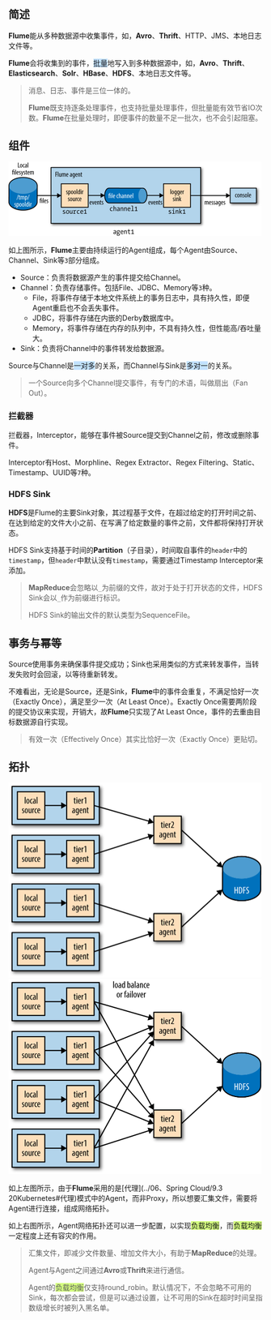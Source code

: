 ## 简述

**Flume**能从多种数据源中收集事件，如，**Avro**、**Thrift**、HTTP、JMS、本地日志文件等。

**Flume**会将收集到的事件，<span style=background:#c2e2ff>批量</span>地写入到多种数据源中，如，**Avro**、**Thrift**、**Elasticsearch**、**Solr**、**HBase**、**HDFS**、本地日志文件等。

> 消息、日志、事件是三位一体的。
>
> **Flume**既支持逐条处理事件，也支持批量处理事件，但批量能有效节省IO次数。**Flume**在批量处理时，即便事件的数量不足一批次，也不会引起阻塞。



## 组件

<img src="../images/9/flume_agent.png" style="zoom:50%;" />

如上图所示，**Flume**主要由持续运行的Agent组成，每个Agent由Source、Channel、Sink等`3`部分组成。

- Source：负责将数据源产生的事件提交给Channel。
- Channel：负责存储事件。包括File、JDBC、Memory等`3`种。
  - File，将事件存储于本地文件系统上的事务日志中，具有持久性，即便Agent重启也不会丢失事件。
  - JDBC，将事件存储在内嵌的Derby数据库中。
  - Memory，将事件存储在内存的队列中，不具有持久性，但性能高/吞吐量大。
- Sink：负责将Channel中的事件转发给数据源。

Source与Channel是<span style=background:#c2e2ff>一对多</span>的关系，而Channel与Sink是<span style=background:#c2e2ff>多对一</span>的关系。

> 一个Source向多个Channel提交事件，有专门的术语，叫做扇出（Fan Out）。

### 拦截器

拦截器，Interceptor，能够在事件被Source提交到Channel之前，修改或删除事件。

Interceptor有Host、Morphline、Regex Extractor、Regex Filtering、Static、Timestamp、UUID等`7`种。

### HDFS Sink

**HDFS**是Flume的主要Sink对象，其过程基于文件，在超过给定的打开时间之前、在达到给定的文件大小之前、在写满了给定数量的事件之前，文件都将保持打开状态。

HDFS Sink支持基于时间的**Partition**（子目录），时间取自事件的`header`中的`timestamp`，但`header`中默认没有`timestamp`，需要通过Timestamp Interceptor来添加。

> **MapReduce**会忽略以`_`为前缀的文件，故对于处于打开状态的文件，HDFS Sink会以`_`作为前缀进行标识。
>
> HDFS Sink的输出文件的默认类型为SequenceFile。



## 事务与幂等

Source使用事务来确保事件提交成功；Sink也采用类似的方式来转发事件，当转发失败时会回滚，以等待重新转发。

不难看出，无论是Source，还是Sink，**Flume**中的事件会重复，不满足恰好一次（Exactly Once），满足至少一次（At Least Once）。Exactly Once需要两阶段的提交协议来实现，开销大，故**Flume**只实现了At Least Once，事件的去重由目标数据源自行实现。

> 有效一次（Effectively Once）其实比恰好一次（Exactly Once）更贴切。



## 拓扑

<img src="../images/9/flume_topology.png" style="zoom:50%;" /><img src="../images/9/flume_load_balance_and_failover.png" style="zoom:50%;" />

如上左图所示，由于**Flume**采用的是[代理](../06、Spring Cloud/9.3 20Kubernetes#代理)模式中的Agent，而非Proxy，所以想要汇集文件，需要将Agent进行连接，组成网络拓扑。

如上右图所示，Agent网络拓扑还可以进一步配置，以实现<span style=background:#d4fe7f>负载均衡</span>，而<span style=background:#d4fe7f>负载均衡</span>一定程度上还有容灾的作用。

> 汇集文件，即减少文件数量、增加文件大小，有助于**MapReduce**的处理。
>
> Agent与Agent之间通过**Avro**或**Thrift**来进行通信。
>
> Agent的<span style=background:#d4fe7f>负载均衡</span>仅支持round_robin。默认情况下，不会忽略不可用的Sink，每次都会尝试，但是可以通过设置，让不可用的Sink在超时时间呈指数级增长时被列入黑名单。

